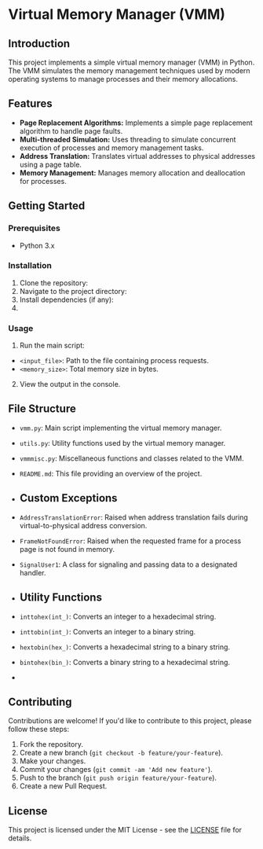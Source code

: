 # Virtual Memory Manager (VMM)

## Introduction


This project implements a simple virtual memory manager (VMM) in Python. The VMM simulates the memory management techniques used by modern operating systems to manage processes and their memory allocations.

## Features

- **Page Replacement Algorithms:** Implements a simple page replacement algorithm to handle page faults.
- **Multi-threaded Simulation:** Uses threading to simulate concurrent execution of processes and memory management tasks.
- **Address Translation:** Translates virtual addresses to physical addresses using a page table.
- **Memory Management:** Manages memory allocation and deallocation for processes.

## Getting Started

### Prerequisites

- Python 3.x

### Installation

1. Clone the repository:
2. Navigate to the project directory:
3. Install dependencies (if any):
4. 
### Usage

1. Run the main script:


- `<input_file>`: Path to the file containing process requests.
- `<memory_size>`: Total memory size in bytes.

2. View the output in the console.

## File Structure

- `vmm.py`: Main script implementing the virtual memory manager.
- `utils.py`: Utility functions used by the virtual memory manager.
- `vmmmisc.py`: Miscellaneous functions and classes related to the VMM.
- `README.md`: This file providing an overview of the project.

- ## Custom Exceptions

- `AddressTranslationError`: Raised when address translation fails during virtual-to-physical address conversion.
- `FrameNotFoundError`: Raised when the requested frame for a process page is not found in memory.
- `SignalUser1`: A class for signaling and passing data to a designated handler.

- ## Utility Functions

- `inttohex(int_)`: Converts an integer to a hexadecimal string.
- `inttobin(int_)`: Converts an integer to a binary string.
- `hextobin(hex_)`: Converts a hexadecimal string to a binary string.
- `bintohex(bin_)`: Converts a binary string to a hexadecimal string.

- 

## Contributing

Contributions are welcome! If you'd like to contribute to this project, please follow these steps:

1. Fork the repository.
2. Create a new branch (`git checkout -b feature/your-feature`).
3. Make your changes.
4. Commit your changes (`git commit -am 'Add new feature'`).
5. Push to the branch (`git push origin feature/your-feature`).
6. Create a new Pull Request.

## License

This project is licensed under the MIT License - see the [LICENSE](LICENSE) file for details.






